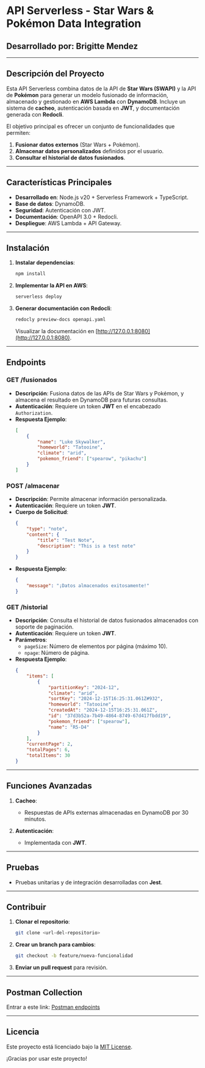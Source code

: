 # API Serverless - Star Wars & Pokémon Data Integration

## **Desarrollado por:** Brigitte Mendez

---

## **Descripción del Proyecto**

Esta API Serverless combina datos de la API de **Star Wars (SWAPI)** y la API de **Pokémon** para generar un modelo fusionado de información, almacenado y gestionado en **AWS Lambda** con **DynamoDB**. Incluye un sistema de **cacheo**, autenticación basada en **JWT**, y documentación generada con **Redocli**.

El objetivo principal es ofrecer un conjunto de funcionalidades que permiten:

1. **Fusionar datos externos** (Star Wars + Pokémon).
2. **Almacenar datos personalizados** definidos por el usuario.
3. **Consultar el historial de datos fusionados**.

---

## **Características Principales**

- **Desarrollado en**: Node.js v20 + Serverless Framework + TypeScript.
- **Base de datos**: DynamoDB.
- **Seguridad**: Autenticación con JWT.
- **Documentación**: OpenAPI 3.0 + Redocli.
- **Despliegue**: AWS Lambda + API Gateway.

---

## **Instalación**

1. **Instalar dependencias**:

   ```bash
   npm install
   ```

2. **Implementar la API en AWS**:

   ```bash
   serverless deploy
   ```

3. **Generar documentación con Redocli**:

   ```bash
   redocly preview-docs openapi.yaml
   ```

   Visualizar la documentación en [http://127.0.0.1:8080](http://127.0.0.1:8080).

---

## **Endpoints**

### **GET /fusionados**

- **Descripción**: Fusiona datos de las APIs de Star Wars y Pokémon, y almacena el resultado en DynamoDB para futuras consultas.
- **Autenticación**: Requiere un token **JWT** en el encabezado `Authorization`.
- **Respuesta Ejemplo**:
   ```json
   [
       {
           "name": "Luke Skywalker",
           "homeworld": "Tatooine",
           "climate": "arid",
           "pokemon_friend": ["spearow", "pikachu"]
       }
   ]
   ```

### **POST /almacenar**

- **Descripción**: Permite almacenar información personalizada.
- **Autenticación**: Requiere un token **JWT**.
- **Cuerpo de Solicitud**:
   ```json
   {
       "type": "note",
       "content": {
           "title": "Test Note",
           "description": "This is a test note"
       }
   }
   ```
- **Respuesta Ejemplo**:
   ```json
   {
       "message": "¡Datos almacenados exitosamente!"
   }
   ```

### **GET /historial**

- **Descripción**: Consulta el historial de datos fusionados almacenados con soporte de paginación.
- **Autenticación**: Requiere un token **JWT**.
- **Parámetros**:
   - `pageSize`: Número de elementos por página (máximo 10).
   - `npage`: Número de página.
- **Respuesta Ejemplo**:
   ```json
   {
       "items": [
           {
               "partitionKey": "2024-12",
               "climate": "arid",
               "sortKey": "2024-12-15T16:25:31.061Z#932",
               "homeworld": "Tatooine",
               "createdAt": "2024-12-15T16:25:31.061Z",
               "id": "37d3b52a-7b49-4864-8749-67d417fbdd19",
               "pokemon_friend": ["spearow"],
               "name": "R5-D4"
           }
       ],
       "currentPage": 2,
       "totalPages": 6,
       "totalItems": 30
   }
   ```

---

## **Funciones Avanzadas**

1. **Cacheo**:
   - Respuestas de APIs externas almacenadas en DynamoDB por 30 minutos.

2. **Autenticación**:
   - Implementada con **JWT**.

---

## **Pruebas**

- Pruebas unitarias y de integración desarrolladas con **Jest**.

---

## **Contribuir**

1. **Clonar el repositorio**:
   ```bash
   git clone <url-del-repositorio>
   ```

2. **Crear un branch para cambios**:
   ```bash
   git checkout -b feature/nueva-funcionalidad
   ```

3. **Enviar un pull request** para revisión.

---

## **Postman Collection**

Entrar a este link: [Postman endpoints](https://www.postman.com/security-pilot-62443805/softek/collection/39888305-e75d4259-f9f3-41c8-b23e-229724dc43e7/?action=share&creator=39888305)

---

## **Licencia**

Este proyecto está licenciado bajo la [MIT License](https://opensource.org/licenses/MIT). 

¡Gracias por usar este proyecto!
